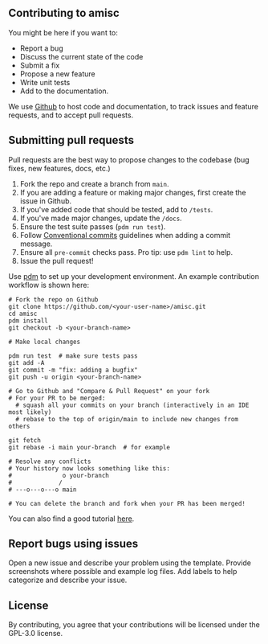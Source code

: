 ## Contributing to amisc
You might be here if you want to:

- Report a bug
- Discuss the current state of the code
- Submit a fix
- Propose a new feature
- Write unit tests
- Add to the documentation.

We use [Github](https://guides.github.com/introduction/flow/index.html) to host code and documentation, to track issues and feature requests, and to accept pull requests.

## Submitting pull requests
Pull requests are the best way to propose changes to the codebase (bug fixes, new features, docs, etc.)

1. Fork the repo and create a branch from `main`.
1. If you are adding a feature or making major changes, first create the issue in Github.
1. If you've added code that should be tested, add to `/tests`.
1. If you've made major changes, update the `/docs`.
1. Ensure the test suite passes (`pdm run test`).
1. Follow [Conventional commits](https://www.conventionalcommits.org/en/v1.0.0/) guidelines when adding a commit message.
1. Ensure all `pre-commit` checks pass. Pro tip: use `pdm lint` to help.
1. Issue the pull request!

Use [pdm](https://github.com/pdm-project/pdm) to set up your development environment. An example contribution workflow is shown here:

```shell
# Fork the repo on Github
git clone https://github.com/<your-user-name>/amisc.git
cd amisc
pdm install
git checkout -b <your-branch-name>

# Make local changes

pdm run test  # make sure tests pass
git add -A
git commit -m "fix: adding a bugfix"
git push -u origin <your-branch-name>

# Go to Github and "Compare & Pull Request" on your fork
# For your PR to be merged:
  # squash all your commits on your branch (interactively in an IDE most likely)
  # rebase to the top of origin/main to include new changes from others

git fetch
git rebase -i main your-branch  # for example

# Resolve any conflicts
# Your history now looks something like this:
#              o your-branch
#             /
# ---o---o---o main

# You can delete the branch and fork when your PR has been merged!
```

You can also find a good tutorial [here](https://github.com/firstcontributions/first-contributions/tree/main).

## Report bugs using issues
Open a new issue and describe your problem using the template. Provide screenshots where possible and example log files.
Add labels to help categorize and describe your issue.

## License
By contributing, you agree that your contributions will be licensed under the GPL-3.0 license.
